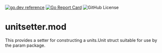 <!-- Code generated by mkbadge; DO NOT EDIT. START -->
[![go.dev reference](https://img.shields.io/badge/go.dev-reference-green?logo=go)](https://pkg.go.dev/mod/github.com/nickwells/unitsetter.mod/v3)
[![Go Report Card](https://goreportcard.com/badge/github.com/nickwells/unitsetter.mod/v3)](https://goreportcard.com/report/github.com/nickwells/unitsetter.mod/v3)
![GitHub License](https://img.shields.io/github/license/nickwells/unitsetter.mod/v3)
<!-- Code generated by mkbadge; DO NOT EDIT. END -->

# unitsetter.mod
This provides a setter for constructing a units.Unit struct suitable for use by the param package.
